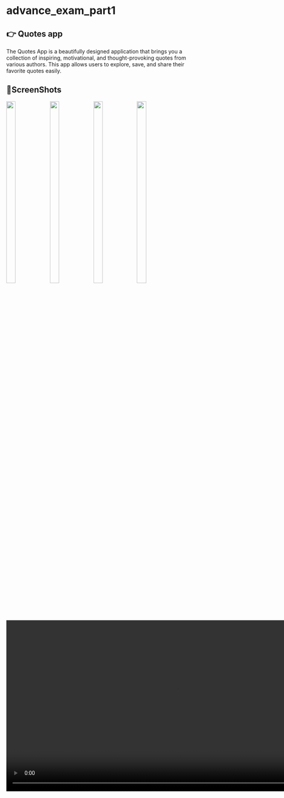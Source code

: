 # advance_exam_part1
## 👉 Quotes app
The Quotes App is a beautifully designed application that brings you a collection of inspiring, motivational, and thought-provoking quotes from various authors. This app allows users to explore, save, and share their favorite quotes easily.

## 📸ScreenShots
<div> 
 

   <img src = "https://github.com/user-attachments/assets/adddcbe1-c856-4daf-ac83-e13de34b03b7"  height=35% width=22%  />
   <img src = "https://github.com/user-attachments/assets/fa79bd26-5ccc-4636-9d7c-34f0830286a6"  height=35% width=22%  />
   <img src = "https://github.com/user-attachments/assets/7b874eeb-e3a8-4c61-aa5c-fac3dd7e283d"  height=35% width=22%  />
    <img src = "https://github.com/user-attachments/assets/77917687-9b89-4d72-8b71-57cea8ca2e47"  height=35% width=22%  />
   

  <video height="450" src="https://github.com/user-attachments/assets/a7459cea-3d73-4d2a-8e9a-16330fc0052d" />
</div>




